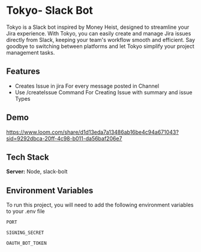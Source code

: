 
# Tokyo- Slack Bot

Tokyo is a Slack bot inspired by Money Heist, designed to streamline your Jira experience. With Tokyo, you can easily create and manage Jira issues directly from Slack, keeping your team's workflow smooth and efficient. Say goodbye to switching between platforms and let Tokyo simplify your project management tasks.


## Features

- Creates Issue in jira For every message posted in Channel
- Use /createIssue Command For Creating Issue with summary and issue Types


## Demo

https://www.loom.com/share/d1d13eda7a13486ab16be4c94a671043?sid=9292dbca-20ff-4c98-b011-da56baf206e7


## Tech Stack

**Server:** Node, slack-bolt


## Environment Variables

To run this project, you will need to add the following environment variables to your .env file

`PORT`

`SIGNING_SECRET`

`OAUTH_BOT_TOKEN`

